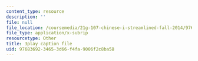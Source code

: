 ```yaml
---
content_type: resource
description: ''
file: null
file_location: /coursemedia/21g-107-chinese-i-streamlined-fall-2014/9768369234653d66f4fa9006f2c8ba58_4afZKY-INNA.srt
file_type: application/x-subrip
resourcetype: Other
title: 3play caption file
uid: 97683692-3465-3d66-f4fa-9006f2c8ba58
---
```

